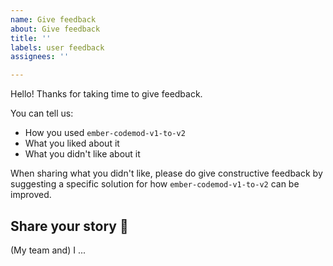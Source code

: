 ```yaml
---
name: Give feedback
about: Give feedback
title: ''
labels: user feedback
assignees: ''

---
```


Hello! Thanks for taking time to give feedback.

You can tell us:

- How you used `ember-codemod-v1-to-v2`
- What you liked about it
- What you didn't like about it

When sharing what you didn't like, please do give constructive feedback by suggesting a specific solution for how `ember-codemod-v1-to-v2` can be improved.


## Share your story 💞

(My team and) I ...